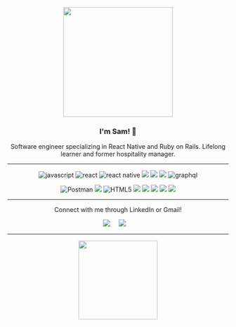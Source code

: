 <div id="header" align="center">
  <img src="https://media.giphy.com/media/yoJC2A59OCZHs1LXvW/giphy.gif" width="250"/>
</div>
<h3 align="center">
  I'm Sam!  👋
</h3>

<div align="center">
Software engineer specializing in React Native and Ruby on Rails. Lifelong learner and former hospitality manager.
</div>
<hr/>


<p align="center">
 <img alt="javascript" src="https://img.shields.io/badge/javascript-%23323330.svg?style=for-the-badge&logo=javascript&logoColor=%23F7DF1E" />
 <img alt="react" src="https://img.shields.io/badge/react-%2320232a.svg?style=for-the-badge&logo=react&logoColor=%2361DAFB" />
 <img alt="react native" src="https://img.shields.io/badge/react_native-%2320232a.svg?style=for-the-badge&logo=react&logoColor=%2361DAFB" />
<img src="https://img.shields.io/badge/ruby%20-D14836.svg?&style=for-the-badge&logo=ruby&logoColor=white" />
<img src="https://img.shields.io/badge/Ruby%20on%20Rails-D14836.svg?&style=for-the-badge&logo=rubyonrails&logoColor=white" />
<img src="https://img.shields.io/badge/postgres-%23316192.svg?style=for-the-badge&logo=postgresql&logoColor=white" />
<img alt="graphql" src="https://img.shields.io/badge/-GraphQL-E10098?style=for-the-badge&logo=graphql&logoColor=white" />
</p>
<p align="center">
<img alt="Postman" src="https://img.shields.io/badge/Postman-FF6C37?style=for-the-badge&logo=postman&logoColor=white" />    
<img atl="Heroku" src="https://img.shields.io/badge/Heroku-430098?style=for-the-badge&logo=heroku&logoColor=white"/>
<img alt="HTML5" src="https://img.shields.io/badge/HTML5-E34F26?style=for-the-badge&logo=html5&logoColor=white"/>
<img src="https://img.shields.io/badge/ActiveRecord%20-201E84.svg?&style=for-the-badge&logo=ActiveRecord&logoColor=white" />
<img src="https://img.shields.io/badge/rspec%20-2A42D0.svg?&style=for-the-badge&logo=rspec&logoColor=white" />
<img src="https://img.shields.io/badge/MVC%20-25D366.svg?&style=for-the-badge&logo=MVC&logoColor=white" />
<img src="https://img.shields.io/badge/REST%20-7119C2.svg?&style=for-the-badge&logo=REST&logoColor=white" />
<img src="https://img.shields.io/badge/TDD%20-2A42D0.svg?&style=for-the-badge&logo=TDD&logoColor=white" />
</p>
<hr/>

<p align="center">
  Connect with me through LinkedIn or Gmail!
</p>
<div align="center">
<a target="_blank"href="https://www.linkedin.com/in/sam-liam-smith/"><img src="https://img.shields.io/badge/linkedin-%230077B5.svg?&style=for-the-badge&logo=linkedin&logoColor=white" /></a>&nbsp;&nbsp;&nbsp;&nbsp;
 <a href="mailto:samlsmith424@gmail.com?subject=Came%20from%20Github"><img src="https://img.shields.io/badge/gmail-%23D14836.svg?&style=for-the-badge&logo=gmail&logoColor=white" /></a>&nbsp;&nbsp;&nbsp;&nbsp;
</div>
<hr/>
<p align="center">
<img height="180em" src="https://github-readme-stats.vercel.app/api?username=samlsmith424&show_icons=true&theme=outrun&hide_border=true&&count_private=true&include_all_commits=true" />
</p>


